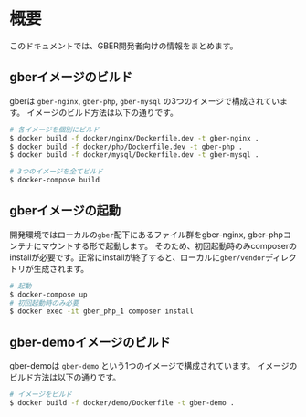 # 概要

このドキュメントでは、GBER開発者向けの情報をまとめます。

## gberイメージのビルド

gberは `gber-nginx`, `gber-php`, `gber-mysql` の3つのイメージで構成されています。
イメージのビルド方法は以下の通りです。

```bash
# 各イメージを個別にビルド
$ docker build -f docker/nginx/Dockerfile.dev -t gber-nginx .
$ docker build -f docker/php/Dockerfile.dev -t gber-php .
$ docker build -f docker/mysql/Dockerfile.dev -t gber-mysql .

# 3つのイメージを全てビルド
$ docker-compose build
```

## gberイメージの起動

開発環境ではローカルの`gber`配下にあるファイル群をgber-nginx, gber-phpコンテナにマウントする形で起動します。
そのため、初回起動時のみcomposerのinstallが必要です。正常にinstallが終了すると、ローカルに`gber/vendor`ディレクトリが生成されます。

```bash
# 起動
$ docker-compose up
# 初回起動時のみ必要
$ docker exec -it gber_php_1 composer install
```

## gber-demoイメージのビルド

gber-demoは `gber-demo` という1つのイメージで構成されています。
イメージのビルド方法は以下の通りです。

```bash
# イメージをビルド
$ docker build -f docker/demo/Dockerfile -t gber-demo .
```
